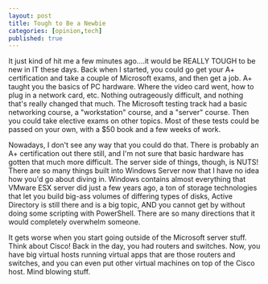 ```yaml
---
layout: post
title: Tough to Be a Newbie
categories: [opinion,tech]
published: true
---
```


It just kind of hit me a few minutes ago....it would be REALLY TOUGH to be new in IT these days.  Back when I started, you could go get your A+ certification and take a couple of Microsoft exams, and then get a job.   A+ taught you the basics of PC hardware.   Where the video card went, how to plug in a network card, etc.  Nothing outrageously difficult, and nothing that's really changed that much.  The Microsoft testing track had a basic networking course, a "workstation" course, and a "server" course.   Then you could take elective exams on other topics.   Most of these tests could be passed on your own, with a $50 book and a few weeks of work.

Nowadays, I don't see any way that you could do that.  There is probably an A+ certification out there still, and I'm not sure that basic hardware has gotten that much more difficult.  The server side of things, though, is NUTS!   There are so many things built into Windows Server now that I have no idea how you'd go about diving in.  Windows contains almost everything that VMware ESX server did just a few years ago, a ton of storage technologies that let you build big-ass volumes of differing types of disks, Active Directory is still there and is a big topic, AND you cannot get by without doing some scripting with PowerShell.  There are so many directions that it would completely overwhelm someone.

It gets worse when you start going outside of the Microsoft server stuff.   Think about Cisco!  Back in the day, you had routers and switches.   Now, you have big virtual hosts running virtual apps that are those routers and switches, and you can even put other virtual machines on top of the Cisco host.  Mind blowing stuff.
